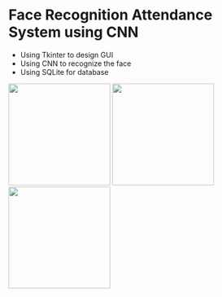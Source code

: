 # Face Recognition Attendance System using CNN
- Using Tkinter to design GUI 
- Using CNN to recognize the face
- Using SQLite for database

<p>
  <img src="https://i0.wp.com/iot4beginners.com/wp-content/uploads/2020/04/65dc5834-de21-4e2e-bd4d-5e0c3c6994dd.jpg?fit=375%2C422&ssl=1" width="200">
  <img src="https://encrypted-tbn0.gstatic.com/images?q=tbn:ANd9GcTOLNXfjRoy81wP9BNYFBAn5qmhbX69un5zSw&usqp=CAU" width="200">
  <img src="https://upload.wikimedia.org/wikipedia/commons/thumb/3/38/SQLite370.svg/2560px-SQLite370.svg.png" width="200">
</p>

